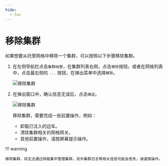 ```yaml
---
hide:
  - toc
---
```


# 移除集群

如果想要从托管网格中移除一个集群，可以按照以下步骤移除集群。

1. 在左侧导航栏点击`集群纳管`，在集群列表右侧，点击`移除`按钮。或者在网格列表中，点击最右侧的 `...` 按钮，在弹出菜单中选择`移除`。

    ![移除集群](https://docs.daocloud.io/daocloud-docs-images/docs/mspider/images/remo-cluster01.png)

2. 在弹出窗口中，确认信息无误后，点击`确定`。

    ![移除集群](https://docs.daocloud.io/daocloud-docs-images/docs/mspider/images/remo-cluster02.png)

    移除集群，需要完成一些前置操作，例如：

    - 卸载已注入的边车。
    - 清除集群相关的网格网关。
    - 其他前置操作，请按屏幕提示操作。

!!! warning

    移除集群，将无法通过网格集中管理集群，另外集群日志等相关信息可能会丢失，请谨慎操作。
